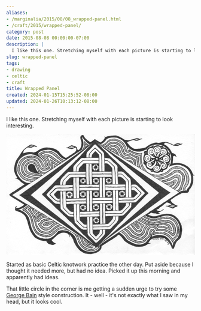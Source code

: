 ```yaml
---
aliases:
- /marginalia/2015/08/08_wrapped-panel.html
- /craft/2015/wrapped-panel/
category: post
date: 2015-08-08 00:00:00-07:00
description: |
  I like this one. Stretching myself with each picture is starting to look interesting.
slug: wrapped-panel
tags:
- drawing
- celtic
- craft
title: Wrapped Panel
created: 2024-01-15T15:25:52-08:00
updated: 2024-01-26T10:13:12-08:00
---
```


I like this one. Stretching myself with each picture is starting to look interesting.

<!--more-->

![attachments/img/2015/cover-2015-08-08.png](../../../attachments/img/2015/cover-2015-08-08.png)

Started as basic Celtic knotwork practice the other day. Put aside because I thought it needed more, but had no idea. Picked it up this morning and apparently had ideas.

That little circle in the corner is me getting a sudden urge to try some [George Bain](https://en.wikipedia.org/wiki/George_Bain_(artist)) style construction. It - well - it's not exactly what I saw in my head, but it looks cool.
